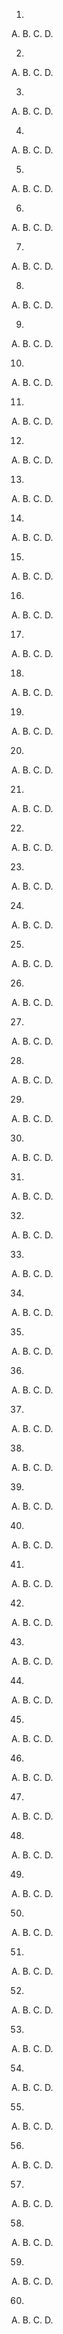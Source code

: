 
1.
A.
B.
C.
D.

2.
A.
B.
C.
D.

3.
A.
B.
C.
D.

4.
A.
B.
C.
D.

5.
A.
B.
C.
D.

6.
A.
B.
C.
D.

7.
A.
B.
C.
D.

8.
A.
B.
C.
D.

9.
A.
B.
C.
D.

10.
A.
B.
C.
D.

11.
A.
B.
C.
D.

12.
A.
B.
C.
D.

13.
A.
B.
C.
D.

14.
A.
B.
C.
D.

15.
A.
B.
C.
D.

16.
A.
B.
C.
D.

17.
A.
B.
C.
D.

18.
A.
B.
C.
D.

19.
A.
B.
C.
D.

20.
A.
B.
C.
D.

21.
A.
B.
C.
D.

22.
A.
B.
C.
D.

23.
A.
B.
C.
D.

24.
A.
B.
C.
D.

25.
A.
B.
C.
D.

26.
A.
B.
C.
D.

27.
A.
B.
C.
D.

28.
A.
B.
C.
D.

29.
A.
B.
C.
D.

30.
A.
B.
C.
D.

31.
A.
B.
C.
D.

32.
A.
B.
C.
D.

33.
A.
B.
C.
D.

34.
A.
B.
C.
D.

35.
A.
B.
C.
D.

36.
A.
B.
C.
D.

37.
A.
B.
C.
D.

38.
A.
B.
C.
D.

39.
A.
B.
C.
D.

40.
A.
B.
C.
D.

41.
A.
B.
C.
D.

42.
A.
B.
C.
D.

43.
A.
B.
C.
D.

44.
A.
B.
C.
D.

45.
A.
B.
C.
D.

46.
A.
B.
C.
D.

47.
A.
B.
C.
D.

48.
A.
B.
C.
D.

49.
A.
B.
C.
D.

50.
A.
B.
C.
D.

51.
A.
B.
C.
D.

52.
A.
B.
C.
D.

53.
A.
B.
C.
D.

54.
A.
B.
C.
D.

55.
A.
B.
C.
D.

56.
A.
B.
C.
D.

57.
A.
B.
C.
D.

58.
A.
B.
C.
D.

59.
A.
B.
C.
D.

60.
A.
B.
C.
D.